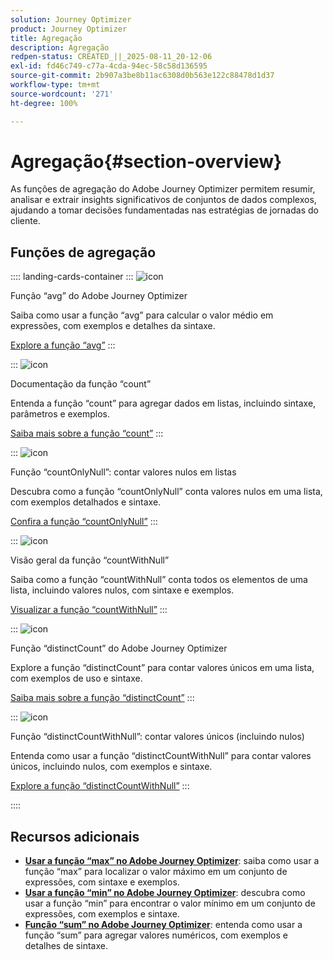 ```yaml
---
solution: Journey Optimizer
product: Journey Optimizer
title: Agregação
description: Agregação
redpen-status: CREATED_||_2025-08-11_20-12-06
exl-id: fd46c749-c77a-4cda-94ec-58c58d136595
source-git-commit: 2b907a3be8b11ac6308d0b563e122c88478d1d37
workflow-type: tm+mt
source-wordcount: '271'
ht-degree: 100%

---
```


# Agregação{#section-overview}

As funções de agregação do Adobe Journey Optimizer permitem resumir, analisar e extrair insights significativos de conjuntos de dados complexos, ajudando a tomar decisões fundamentadas nas estratégias de jornadas do cliente.

## Funções de agregação

:::: landing-cards-container
:::
![icon](https://cdn.experienceleague.adobe.com/icons/code-branch.svg)

Função “avg” do Adobe Journey Optimizer

Saiba como usar a função “avg” para calcular o valor médio em expressões, com exemplos e detalhes da sintaxe.

[Explore a função “avg”](../using/building-journeys/functions/functionavg.md)
:::

:::
![icon](https://cdn.experienceleague.adobe.com/icons/code-branch.svg)

Documentação da função “count”

Entenda a função “count” para agregar dados em listas, incluindo sintaxe, parâmetros e exemplos.

[Saiba mais sobre a função “count”](../using/building-journeys/functions/functioncount.md)
:::

:::
![icon](https://cdn.experienceleague.adobe.com/icons/code-branch.svg)

Função “countOnlyNull”: contar valores nulos em listas

Descubra como a função “countOnlyNull” conta valores nulos em uma lista, com exemplos detalhados e sintaxe.

[Confira a função “countOnlyNull”](../using/building-journeys/functions/functioncountonlynull.md)
:::

:::
![icon](https://cdn.experienceleague.adobe.com/icons/code-branch.svg)

Visão geral da função “countWithNull”

Saiba como a função “countWithNull” conta todos os elementos de uma lista, incluindo valores nulos, com sintaxe e exemplos.

[Visualizar a função “countWithNull”](../using/building-journeys/functions/functioncountwithnull.md)
:::

:::
![icon](https://cdn.experienceleague.adobe.com/icons/code-branch.svg)

Função “distinctCount” do Adobe Journey Optimizer

Explore a função “distinctCount” para contar valores únicos em uma lista, com exemplos de uso e sintaxe.

[Saiba mais sobre a função “distinctCount”](../using/building-journeys/functions/functiondistinctcount.md)
:::

:::
![icon](https://cdn.experienceleague.adobe.com/icons/code-branch.svg)

Função “distinctCountWithNull”: contar valores únicos (incluindo nulos)

Entenda como usar a função “distinctCountWithNull” para contar valores únicos, incluindo nulos, com exemplos e sintaxe.

[Explore a função “distinctCountWithNull”](../using/building-journeys/functions/functiondistinctcountwithnull.md)
:::

::::


## Recursos adicionais

- **[Usar a função “max” no Adobe Journey Optimizer](../using/building-journeys/functions/functionmax.md)**: saiba como usar a função “max” para localizar o valor máximo em um conjunto de expressões, com sintaxe e exemplos.
- **[Usar a função “min” no Adobe Journey Optimizer](../using/building-journeys/functions/functionmin.md)**: descubra como usar a função “min” para encontrar o valor mínimo em um conjunto de expressões, com exemplos e sintaxe.
- **[Função “sum” no Adobe Journey Optimizer](../using/building-journeys/functions/functionsum.md)**: entenda como usar a função “sum” para agregar valores numéricos, com exemplos e detalhes de sintaxe.
